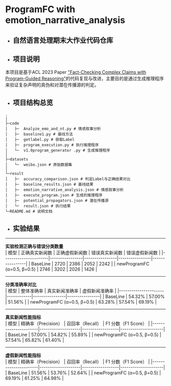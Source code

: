 # ProgramFC with emotion_narrative_analysis
- ## 自然语言处理期末大作业代码仓库
- ## 项目说明
 本项目是基于ACL 2023 Paper ["Fact-Checking Complex Claims with Program-Guided Reasoning"](https://arxiv.org/abs/2305.12744)的代码复现与改进，主要目的是通过生成推理程序来验证复杂声明的真伪和对潜在传播源的判定。
- ## 项目结构总览
```shell
.
│  
├─code
│   ├─  Analyze_emo_and_nt.py # 情感叙事分析
│   ├─  baseline1.py # 基线方法
│   ├─  getlabel.py # 获取Label
│   ├─  program_execution.py # 执行推理程序
│   └─  v1.0program_generator .py # 生成推理程序
│      
├─datasets
│   └─  weibo.json # 原始数据集
│      
└─result
│   ├─  accuracy_comparison.json # 判定Label与正确结果对比
│   ├─  baseline_results.json # 基线结果
│   ├─  emotion_narrative_analysis.json # 情感叙事分析
│   ├─  execute_program.json # 生成的推理程序
│   ├─  potential_propagators.json # 潜在传播源
│   └─  result.json # 执行结果
└─README.md # 说明文档
```

- ## 实验结果

---

**实验检测正确与错误分类数量**  
| 模型                 | 正确真实新闻数 | 正确虚假新闻数 | 错误真实新闻数 | 错误虚假新闻数 |
|----------------------|----------------|----------------|----------------|----------------|
| BaseLine            | 2720           | 2386           | 2052           | 2242           |
| newProgramFC (α=0.5, β=0.5) | 2746           | 3202           | 2026           | 1426           |

---

**分类准确率对比**  
| 模型                 | 整体准确率 | 真实新闻准确率 | 虚假新闻准确率 |
|----------------------|------------|----------------|----------------|
| BaseLine            | 54.32%     | 57.00%         | 51.56%         |
| newProgramFC (α=0.5, β=0.5) | 63.28%     | 57.54%         | 69.19%         |

---

**真实新闻性能指标**  
| 模型                 | 精确率（Precision） | 召回率（Recall） | F1 分数（F1 Score） |
|----------------------|--------------------|------------------|---------------------|
| BaseLine            | 57.00%            | 54.82%          | 55.89%             |
| newProgramFC (α=0.5, β=0.5) | 57.54%            | 65.82%          | 61.40%             |

---

**虚假新闻性能指标**  
| 模型                 | 精确率（Precision） | 召回率（Recall） | F1 分数（F1 Score） |
|----------------------|--------------------|------------------|---------------------|
| BaseLine            | 51.56%            | 53.76%          | 52.64%             |
| newProgramFC (α=0.5, β=0.5) | 69.19%            | 61.25%          | 64.98%             |  

